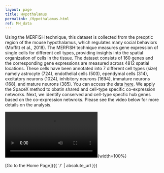 ```yaml
---
layout: page
title: Hypothalamus
permalink: /Hypothalamus.html
ref: MH_data
---
```




Using the MERFISH technique, this dataset is collected from the preoptic region of the mouse hypothalamus, which regulates many social behaviors (Moffitt et al.,
2018). The MERFISH technique measures gene expression of single cells for different cell types, providing insights into the spatial organization of cells in the tissue. The dataset consists of $160$ genes and the corresponding gene expressions are measured across $4812$ spatial locations. These cells have been annotated into 7 different cell types (size) namely astrocyte $(724)$, endothelial cells $(503)$, ependymal cells $(314)$, excitatory neurons $(1024)$, inhibitory neurons $(1694)$, immature neurons $(168)$, and mature neurons $(385)$. You can access the data [here](https://github.com/xzhoulab/SPARK-Analysis/tree/master/processed_data). We apply the SpaceX method to obatin shared and cell-type specific co-expression networks. Next, we identify conserved and cell-type specfic hub genes based on the co-expression netwroks. Please see the video below for more details on the analysis. 


![](MH.mp4){width=100%}


[Go to the Home Page]({{ '/' | absolute_url }})

